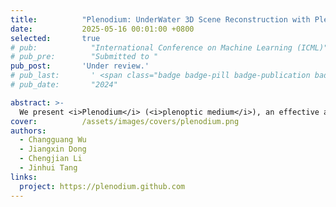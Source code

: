 ```yaml
---
title:          "Plenodium: UnderWater 3D Scene Reconstruction with Plenoptic Medium Representation"
date:           2025-05-16 00:01:00 +0800
selected:       true
# pub:            "International Conference on Machine Learning (ICML)"
# pub_pre:        "Submitted to "
pub_post:       'Under review.'
# pub_last:       ' <span class="badge badge-pill badge-publication badge-success">Spotlight</span>'
# pub_date:       "2024"

abstract: >-
  We present <i>Plenodium</i> (<i>plenoptic medium</i>), an effective and efficient 3D representation framework capable of jointly modeling both objects and participating media.  
cover:          /assets/images/covers/plenodium.png
authors:
  - Changguang Wu
  - Jiangxin Dong
  - Chengjian Li
  - Jinhui Tang
links:
  project: https://plenodium.github.com
---
```

